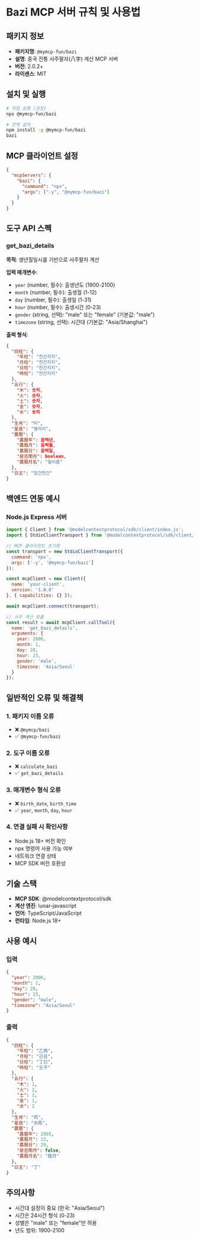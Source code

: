 # Bazi MCP 서버 규칙 및 사용법

## 패키지 정보
- **패키지명**: `@mymcp-fun/bazi`
- **설명**: 중국 전통 사주팔자(八字) 계산 MCP 서버
- **버전**: 2.0.2+
- **라이센스**: MIT

## 설치 및 실행
```bash
# 직접 실행 (권장)
npx @mymcp-fun/bazi

# 전역 설치
npm install -g @mymcp-fun/bazi
bazi
```

## MCP 클라이언트 설정
```json
{
  "mcpServers": {
    "bazi": {
      "command": "npx",
      "args": ["-y", "@mymcp-fun/bazi"]
    }
  }
}
```

## 도구 API 스펙

### get_bazi_details
**목적**: 생년월일시를 기반으로 사주팔자 계산

**입력 매개변수**:
- `year` (number, 필수): 출생년도 (1900-2100)
- `month` (number, 필수): 출생월 (1-12)
- `day` (number, 필수): 출생일 (1-31)
- `hour` (number, 필수): 출생시간 (0-23)
- `gender` (string, 선택): "male" 또는 "female" (기본값: "male")
- `timezone` (string, 선택): 시간대 (기본값: "Asia/Shanghai")

**출력 형식**:
```json
{
  "四柱": {
    "年柱": "천간지지",
    "月柱": "천간지지",
    "日柱": "천간지지",
    "時柱": "천간지지"
  },
  "五行": {
    "木": 숫자,
    "火": 숫자,
    "土": 숫자,
    "金": 숫자,
    "水": 숫자
  },
  "生肖": "띠",
  "星座": "별자리",
  "農曆": {
    "農曆年": 음력년,
    "農曆月": 음력월,
    "農曆日": 음력일,
    "是否閏月": boolean,
    "農曆月名": "월이름"
  },
  "日主": "일간천간"
}
```

## 백엔드 연동 예시

### Node.js Express 서버
```javascript
import { Client } from '@modelcontextprotocol/sdk/client/index.js';
import { StdioClientTransport } from '@modelcontextprotocol/sdk/client/stdio.js';

// MCP 클라이언트 초기화
const transport = new StdioClientTransport({
  command: 'npx',
  args: ['-y', '@mymcp-fun/bazi']
});

const mcpClient = new Client({
  name: 'your-client',
  version: '1.0.0'
}, { capabilities: {} });

await mcpClient.connect(transport);

// 사주 계산 호출
const result = await mcpClient.callTool({
  name: 'get_bazi_details',
  arguments: {
    year: 2006,
    month: 1,
    day: 28,
    hour: 23,
    gender: 'male',
    timezone: 'Asia/Seoul'
  }
});
```

## 일반적인 오류 및 해결책

### 1. 패키지 이름 오류
- ❌ `@mymcp/bazi`
- ✅ `@mymcp-fun/bazi`

### 2. 도구 이름 오류
- ❌ `calculate_bazi`
- ✅ `get_bazi_details`

### 3. 매개변수 형식 오류
- ❌ `birth_date`, `birth_time`
- ✅ `year`, `month`, `day`, `hour`

### 4. 연결 실패 시 확인사항
- Node.js 18+ 버전 확인
- npx 명령어 사용 가능 여부
- 네트워크 연결 상태
- MCP SDK 버전 호환성

## 기술 스택
- **MCP SDK**: @modelcontextprotocol/sdk
- **계산 엔진**: lunar-javascript
- **언어**: TypeScript/JavaScript
- **런타임**: Node.js 18+

## 사용 예시

### 입력
```json
{
  "year": 2006,
  "month": 1,
  "day": 28,
  "hour": 23,
  "gender": "male",
  "timezone": "Asia/Seoul"
}
```

### 출력
```json
{
  "四柱": {
    "年柱": "乙酉",
    "月柱": "己丑",
    "日柱": "丁巳",
    "時柱": "壬子"
  },
  "五行": {
    "木": 1,
    "火": 2,
    "土": 2,
    "金": 1,
    "水": 2
  },
  "生肖": "鸡",
  "星座": "水瓶",
  "農曆": {
    "農曆年": 2005,
    "農曆月": 12,
    "農曆日": 29,
    "是否閏月": false,
    "農曆月名": "腊月"
  },
  "日主": "丁"
}
```

## 주의사항
- 시간대 설정이 중요 (한국: "Asia/Seoul")
- 시간은 24시간 형식 (0-23)
- 성별은 "male" 또는 "female"만 허용
- 년도 범위: 1900-2100
